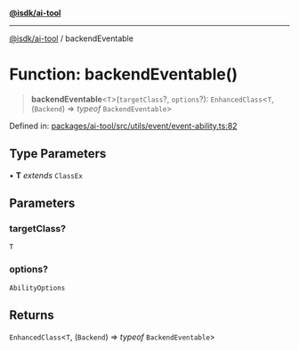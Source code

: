 [**@isdk/ai-tool**](../README.md)

***

[@isdk/ai-tool](../globals.md) / backendEventable

# Function: backendEventable()

> **backendEventable**\<`T`\>(`targetClass`?, `options`?): `EnhancedClass`\<`T`, (`Backend`) => *typeof* `BackendEventable`\>

Defined in: [packages/ai-tool/src/utils/event/event-ability.ts:82](https://github.com/isdk/ai-tool.js/blob/6a89194ac34437a1bc58f7ec590cd22976939ca6/src/utils/event/event-ability.ts#L82)

## Type Parameters

• **T** *extends* `ClassEx`

## Parameters

### targetClass?

`T`

### options?

`AbilityOptions`

## Returns

`EnhancedClass`\<`T`, (`Backend`) => *typeof* `BackendEventable`\>
